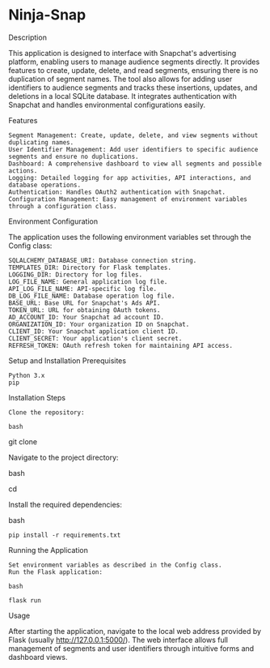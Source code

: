 # Ninja-Snap
Description

This application is designed to interface with Snapchat's advertising platform, enabling users to manage audience segments directly. It provides features to create, update, delete, and read segments, ensuring there is no duplication of segment names. The tool also allows for adding user identifiers to audience segments and tracks these insertions, updates, and deletions in a local SQLite database. It integrates authentication with Snapchat and handles environmental configurations easily.

Features

    Segment Management: Create, update, delete, and view segments without duplicating names.
    User Identifier Management: Add user identifiers to specific audience segments and ensure no duplications.
    Dashboard: A comprehensive dashboard to view all segments and possible actions.
    Logging: Detailed logging for app activities, API interactions, and database operations.
    Authentication: Handles OAuth2 authentication with Snapchat.
    Configuration Management: Easy management of environment variables through a configuration class.

Environment Configuration

The application uses the following environment variables set through the Config class:

    SQLALCHEMY_DATABASE_URI: Database connection string.
    TEMPLATES_DIR: Directory for Flask templates.
    LOGGING_DIR: Directory for log files.
    LOG_FILE_NAME: General application log file.
    API_LOG_FILE_NAME: API-specific log file.
    DB_LOG_FILE_NAME: Database operation log file.
    BASE_URL: Base URL for Snapchat's Ads API.
    TOKEN_URL: URL for obtaining OAuth tokens.
    AD_ACCOUNT_ID: Your Snapchat ad account ID.
    ORGANIZATION_ID: Your organization ID on Snapchat.
    CLIENT_ID: Your Snapchat application client ID.
    CLIENT_SECRET: Your application's client secret.
    REFRESH_TOKEN: OAuth refresh token for maintaining API access.

Setup and Installation
Prerequisites

    Python 3.x
    pip

Installation Steps

    Clone the repository:

    bash

git clone <repository-url>

Navigate to the project directory:

bash

cd <project-name>

Install the required dependencies:

bash

    pip install -r requirements.txt

Running the Application

    Set environment variables as described in the Config class.
    Run the Flask application:

    bash

    flask run

Usage

After starting the application, navigate to the local web address provided by Flask (usually http://127.0.0.1:5000/). The web interface allows full management of segments and user identifiers through intuitive forms and dashboard views.